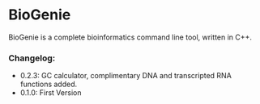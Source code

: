 # BioGenie
BioGenie is a complete bioinformatics command line tool, written in C++.

### Changelog:
- 0.2.3:
GC calculator, complimentary DNA and transcripted RNA functions added.
- 0.1.0:
First Version